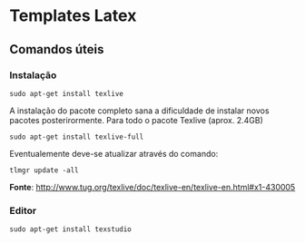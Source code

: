 # Templates Latex

## Comandos úteis

### Instalação

	sudo apt-get install texlive

A instalação do pacote completo sana a dificuldade de instalar novos pacotes posterirormente.
Para todo o pacote Texlive (aprox. 2.4GB)

	sudo apt-get install texlive-full

Eventualemente deve-se atualizar através do comando:
	
	tlmgr update -all

**Fonte**: http://www.tug.org/texlive/doc/texlive-en/texlive-en.html#x1-430005

### Editor
	sudo apt-get install texstudio
